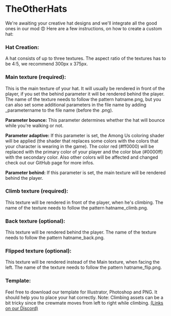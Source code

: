 # TheOtherHats
We're awaiting your creative hat designs and we'll integrate all the good ones in our mod  :heart_eyes:
Here are a few instructions, on how to create a custom hat:

### Hat Creation:
 A hat consists of up to three textures. The aspect ratio of the textures has to be 4:5, we recommend 300px x 375px.

### Main texture (required):
This is the main texture of your hat. It will usually be rendered in front of the player, if you set the behind parameter it will be rendered behind the player.
 The name of the texture needs to follow the pattern hatname.png, but you can also set some additional parameters in the file name by adding _parametername to the file name (before the .png).

**Parameter bounce:**
This parameter determines whether the hat will bounce while you're walking or not.

**Parameter adaptive:**
If this parameter is set, the Among Us coloring shader will be applied (the shader that replaces some colors with the colors that your character is wearing in the game). The color red (#ff0000) will be replaced with the primary color of your player and the color blue (#0000ff) with the secondary color. Also other colors will be affected and changed check out our GitHub page for more infos.

**Parameter behind:**
If this parameter is set, the main texture will be rendered behind the player.

### Climb texture (required):
This texture will be rendered in front of the player, when he's climbing.
The name of the texture needs to follow the pattern hatname_climb.png.

### Back texture (optional):
This texture will be rendered behind the player.
The name of the texture needs to follow the pattern hatname_back.png.

### Flipped texture (optional):
This texture will be rendered instead of the Main texture, when facing the left.
The name of the texture needs to follow the pattern hatname_flip.png.


### Template:
Feel free to download our template for Illustrator, Photoshop and PNG. It should help you to place your hat correctly. Note: Climbing assets can be a bit tricky since the crewmate moves from left to right while climbing. [(Links on our Discord)](https://discord.com/channels/818086884089659412/838414132776140800/838423406654914572)
